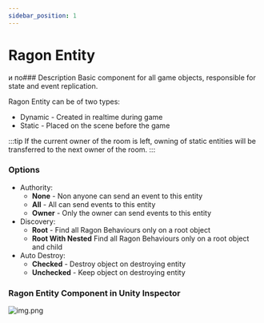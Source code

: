 ```yaml
---
sidebar_position: 1
---
```


# Ragon Entity

и по### Description 
Basic component for all game objects, responsible for state and event replication.

Ragon Entity can be of two types:
* Dynamic - Created in realtime during game
* Static - Placed on the scene before the game

:::tip
If the current owner of the room is left, owning of static entities will be transferred to the next owner of the room.
:::

### Options
- Authority:
  * **None** - Non anyone can send an event to this entity
  * **All** - All can send events to this entity
  * **Owner** - Only the owner can send events to this entity
- Discovery:
  * **Root** - Find all Ragon Behaviours only on a root object
  * **Root With Nested** Find all Ragon Behaviours only on a root object and child
- Auto Destroy:
  * **Checked** - Destroy object on destroying entity
  * **Unchecked** - Keep object on destroying entity

### Ragon Entity Component in Unity Inspector 
![img.png](/images/ragon-entity-overview.png)
